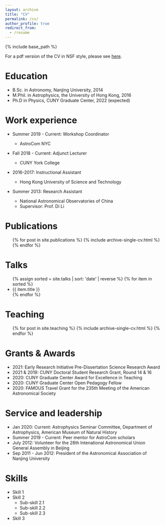 ```yaml
---
layout: archive
title: "CV"
permalink: /cv/
author_profile: true
redirect_from:
  - /resume
---
```


{% include base_path %}

For a pdf version of the CV in NSF style, please see [here](https://github.com/ysong2gc/ysong.github.io/raw/master/files/YuzheSong_CV_NSF.pdf).

Education
======
* B.Sc. in Astronomy, Nanjing University, 2014
* M.Phil. in Astrophysics, the University of Hong Kong, 2016
* Ph.D in Physics, CUNY Graduate Center, 2022 (expected)

Work experience
======
* Summer 2019 - Current: Workshop Coordinator
  * AstroCom NYC

* Fall 2018 - Current: Adjunct Lecturer
  * CUNY York College

* 2016-2017: Instructional Assistant
  * Hong Kong University of Science and Technology

* Summer 2013: Research Assistant
  * National Astronomical Observatories of China
  * Supervisor: Prof. Di Li

Publications
======
  <ul>{% for post in site.publications %}
    {% include archive-single-cv.html %}
  {% endfor %}</ul>
  
Talks
======
  <ul>{% assign sorted = site.talks | sort: 'date' | reverse %}
    {% for item in sorted %}
    <li>{{ item.title }}</li>
  {% endfor %}</ul>
  
  
Teaching
======
  <ul>{% for post in site.teaching %}
    {% include archive-single-cv.html %}
  {% endfor %}</ul>
  
Grants & Awards
======
* 2021: Early Research Initiative Pre-Dissertation Science Research Award
* 2021 & 2019: CUNY Doctoral Student Research Grant, Round 14 & 16
* 2020: CUNY Graduate Center Award for Excellence in Teaching
* 2020: CUNY Graduate Center Open Pedagogy Fellow
* 2020: FAMOUS Travel Grant for the 235th Meeting of the American Astronomical Society 

Service and leadership
======
* Jan 2020: Current: Astrophysics Seminar Committee, Department of Astrophysics, American Museum of Natural History
* Summer 2019 - Current: Peer mentor for AstroCom scholars
* July 2012: Volunteer for the 28th Intenational Astronomical Union General Assembly in Beijing
* Sep 2011 - Jun 2012: President of the Astronomical Association of Nanjing University


Skills
======
* Skill 1
* Skill 2
  * Sub-skill 2.1
  * Sub-skill 2.2
  * Sub-skill 2.3
* Skill 3
